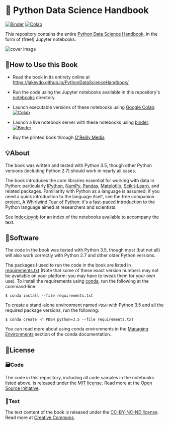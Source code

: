 # 📝 Python Data Science Handbook

[![Binder](https://mybinder.org/badge.svg)](https://mybinder.org/v2/gh/jakevdp/PythonDataScienceHandbook/master?filepath=notebooks%2FIndex.ipynb)
[![Colab](https://colab.research.google.com/assets/colab-badge.svg)](https://colab.research.google.com/github/jakevdp/PythonDataScienceHandbook/blob/master/notebooks/Index.ipynb)

This repository contains the entire [Python Data Science Handbook](http://shop.oreilly.com/product/0636920034919.do), in the form of (free!) Jupyter notebooks.

![cover image](notebooks/figures/PDSH-cover.png)

## 📖How to Use this Book

- Read the book in its entirety online at https://jakevdp.github.io/PythonDataScienceHandbook/

- Run the code using the Jupyter notebooks available in this repository's [notebooks](notebooks) directory.

- Launch executable versions of these notebooks using [Google Colab](http://colab.research.google.com): [![Colab](https://colab.research.google.com/assets/colab-badge.svg)](https://colab.research.google.com/github/jakevdp/PythonDataScienceHandbook/blob/master/notebooks/Index.ipynb)

- Launch a live notebook server with these notebooks using [binder](https://beta.mybinder.org/): [![Binder](https://mybinder.org/badge.svg)](https://mybinder.org/v2/gh/jakevdp/PythonDataScienceHandbook/master?filepath=notebooks%2FIndex.ipynb)

- Buy the printed book through [O'Reilly Media](http://shop.oreilly.com/product/0636920034919.do)

## 💡About

The book was written and tested with Python 3.5, though other Python versions (including Python 2.7) should work in nearly all cases.

The book introduces the core libraries essential for working with data in Python: particularly [IPython](http://ipython.org), [NumPy](http://numpy.org), [Pandas](http://pandas.pydata.org), [Matplotlib](http://matplotlib.org), [Scikit-Learn](http://scikit-learn.org), and related packages.
Familiarity with Python as a language is assumed; if you need a quick introduction to the language itself, see the free companion project,
[A Whirlwind Tour of Python](https://github.com/jakevdp/WhirlwindTourOfPython): it's a fast-paced introduction to the Python language aimed at researchers and scientists.

See [Index.ipynb](http://nbviewer.jupyter.org/github/jakevdp/PythonDataScienceHandbook/blob/master/notebooks/Index.ipynb) for an index of the notebooks available to accompany the text.

## 🧮Software

The code in the book was tested with Python 3.5, though most (but not all) will also work correctly with Python 2.7 and other older Python versions.

The packages I used to run the code in the book are listed in [requirements.txt](requirements.txt) (Note that some of these exact version numbers may not be available on your platform: you may have to tweak them for your own use).
To install the requirements using [conda](http://conda.pydata.org), run the following at the command-line:

```
$ conda install --file requirements.txt
```

To create a stand-alone environment named ``PDSH`` with Python 3.5 and all the required package versions, run the following:

```
$ conda create -n PDSH python=3.5 --file requirements.txt
```

You can read more about using conda environments in the [Managing Environments](http://conda.pydata.org/docs/using/envs.html) section of the conda documentation.


## 📃License

### 🗃️Code
The code in this repository, including all code samples in the notebooks listed above, is released under the [MIT license](LICENSE-CODE). Read more at the [Open Source Initiative](https://opensource.org/licenses/MIT).

### 📝Text
The text content of the book is released under the [CC-BY-NC-ND license](LICENSE-TEXT). Read more at [Creative Commons](https://creativecommons.org/licenses/by-nc-nd/3.0/us/legalcode).
